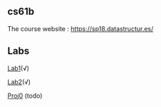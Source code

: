 ## cs61b 

The course website : https://sp18.datastructur.es/ 

## Labs

[Lab1](https://github.com/ruhuang2001/cs61b/tree/master/lab1)(√)

[Lab2](https://github.com/ruhuang2001/cs61b/tree/master/lab2)(√)

[Proj0]() (todo)